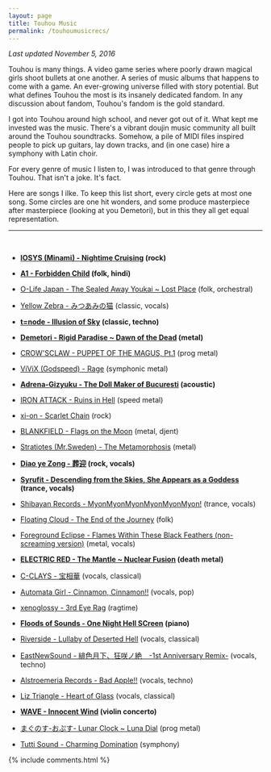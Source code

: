 ```yaml
---
layout: page
title: Touhou Music
permalink: /touhoumusicrecs/
---
```


*Last updated November 5, 2016*

Touhou is many things. A video game series where poorly drawn magical girls
shoot bullets at one another. A series of music albums that happens to come
with a game. An ever-growing universe filled with story potential.
But what defines Touhou the most is its insanely dedicated fandom. In any
discussion about fandom, Touhou's fandom is the gold standard.

I got into Touhou around high school, and never got out of it. What kept me
invested was the music. There's a vibrant doujin music community all built
around the Touhou soundtracks. Somehow, a pile of MIDI files inspired
people to pick up guitars, lay down tracks, and (in one case) hire a
symphony with Latin choir.

For every genre of music I listen to, I was introduced to that genre through
Touhou. That isn't a joke. It's fact.

Here are songs I ilke. To keep this list short, every circle gets at
most one song. Some circles are one hit wonders, and some produce masterpiece
after masterpiece (looking at you Demetori), but in this they all get
equal representation.


-----------------------
<br>

* **[IOSYS (Minami) - Nightime Cruising](https://www.youtube.com/watch?v=BOXJqqCPWKo) (rock)**

* **[A1 - Forbidden Child](https://www.youtube.com/watch?v=osK40WMqHYM) (folk, hindi)**

* [O-Life Japan - The Sealed Away Youkai ~ Lost Place](https://www.youtube.com/watch?v=36dRdM51my8) (folk, orchestral)

* [Yellow Zebra - みつあみの猫](https://www.youtube.com/watch?v=X6ckiNPuK7s) (classic, vocals)

* **[t=node - Illusion of Sky](https://www.youtube.com/watch?v=T_vgwOCEQTY) (classic, techno)**

* **[Demetori - Rigid Paradise ~ Dawn of the Dead](https://www.youtube.com/watch?v=ZQucOyYVvUY) (metal)**

* [CROW'SCLAW - PUPPET OF THE MAGUS, Pt.1](https://www.youtube.com/watch?v=vSOfIOXnsZ4) (prog metal)

* [ViViX (Godspeed) - Rage](https://www.youtube.com/watch?v=lFo17csru7o) (symphonic metal)

* **[Adrena-Gizyuku - The Doll Maker of Bucuresti](https://www.youtube.com/watch?v=PhPntnzwUAk) (acoustic)**

* [IRON ATTACK - Ruins in Hell](https://www.youtube.com/watch?v=TW3UOENoiqc) (speed metal)

* [xi-on - Scarlet Chain](https://www.youtube.com/watch?v=wRbKTqW2TPA) (rock)

* [BLANKFIELD - Flags on the Moon](https://www.youtube.com/watch?v=3vFTxQeqSTQ) (metal, djent)

* [Stratiotes (Mr.Sweden) - The Metamorphosis](https://www.youtube.com/watch?v=sMZ2hjAV22k) (metal)

* **[Diao ye Zong - 葬迎](https://www.youtube.com/watch?v=iYK5-29_cbU) (rock, vocals)**

* **[Syrufit - Descending from the Skies, She Appears as a Goddess](https://www.youtube.com/watch?v=IUqCIpUsEu4) (trance, vocals)**

* [Shibayan Records - MyonMyonMyonMyonMyonMyon!](https://www.youtube.com/watch?v=zQutTXEQtWc) (trance, vocals)

* [Floating Cloud - The End of the Journey](https://www.youtube.com/watch?v=gSInKRZ4uBg) (folk)

* [Foreground Eclipse - Flames Within These Black Feathers (non-screaming version)](https://www.youtube.com/watch?v=ASmN8x6sPjc) (metal, vocals)

* **[ELECTRIC RED - The Mantle ~ Nuclear Fusion](https://www.youtube.com/watch?v=at8cjnHd0-A) (death metal)**

* [C-CLAYS - 宝相華](https://www.youtube.com/watch?v=SOxTWPFk7wE) (vocals, classical)

* [Automata Girl - Cinnamon, Cinnamon!!](https://www.youtube.com/watch?v=POZG7qjrgYo) (vocals, pop)

* [xenoglossy - 3rd Eye Rag](https://www.youtube.com/watch?v=Qj4IYafwuKc) (ragtime)

* **[Floods of Sounds - One Night Hell SCreen](https://www.youtube.com/watch?v=T75iD_KlUlA) (piano)**

* [Riverside - Lullaby of Deserted Hell](https://www.youtube.com/watch?v=SQJwuEtRZjw) (vocals, classical)

* [EastNewSound -  緋色月下、狂咲ノ絶　-1st Anniversary Remix-](https://www.youtube.com/watch?v=xOz-T3NPtLA) (vocals, techno)

* [Alstroemeria Records - Bad Apple!!](https://www.youtube.com/watch?v=ksY3LvYhp6c) (vocals, techno)

* [Liz Triangle - Heart of Glass](https://www.youtube.com/watch?v=rrNB6-aUffc) (vocals, classical)

* **[WAVE - Innocent Wind](https://www.youtube.com/watch?v=O-e2U7PHAe4) (violin concerto)**

* [まぐのす-おぷす- Lunar Clock ~ Luna Dial](https://www.youtube.com/watch?v=f4c9OFqCfFM) (prog metal)

* [Tutti Sound - Charming Domination](https://www.youtube.com/watch?v=2PyfklMQmzY) (symphony)

{% include comments.html %}
